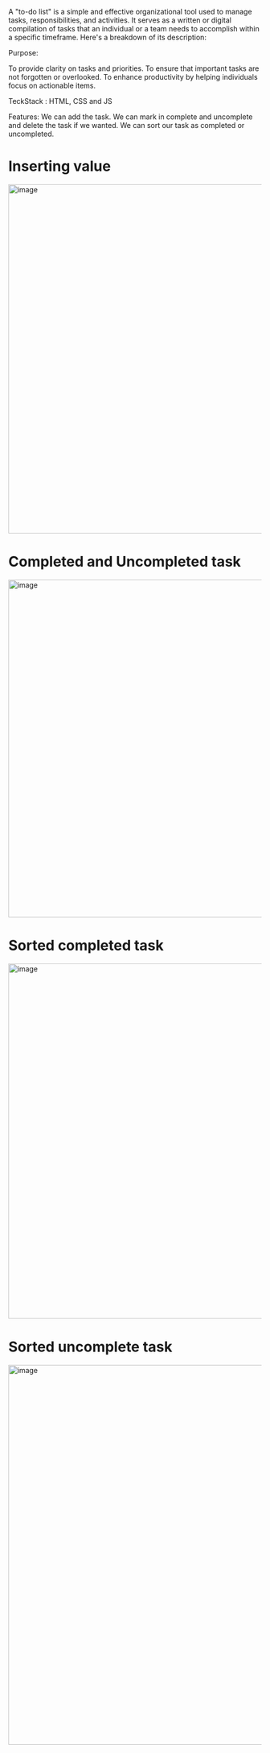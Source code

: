 A "to-do list" is a simple and effective organizational tool used to manage tasks, responsibilities, and activities. It serves as a written or digital compilation of tasks that an individual or a team needs to accomplish within a specific timeframe. Here's a breakdown of its description:

Purpose:

To provide clarity on tasks and priorities.
To ensure that important tasks are not forgotten or overlooked.
To enhance productivity by helping individuals focus on actionable items.

TeckStack : HTML, CSS and JS

Features: We can add the task. We can mark in complete and uncomplete and delete the task if we wanted. We can sort our task as completed or uncompleted.

<h1>Inserting value</h1>
<img width="694" alt="image" src="https://github.com/vishalprabhu2018/Todo/assets/46224719/86f1f62e-5ec0-49af-816c-53dca42b9938">

<h1>Completed and Uncompleted task</h1>
<img width="671" alt="image" src="https://github.com/vishalprabhu2018/Todo/assets/46224719/165d50b6-6523-4343-8efe-af273c5ac6d5">

<h1>Sorted completed task</h1>
<img width="706" alt="image" src="https://github.com/vishalprabhu2018/Todo/assets/46224719/e8b09e54-0f74-4aff-b1ed-feb70a1860f5">

<h1>Sorted uncomplete task</h1>
<img width="755" alt="image" src="https://github.com/vishalprabhu2018/Todo/assets/46224719/3e59060e-cb77-460b-9e5e-370083621c91">

